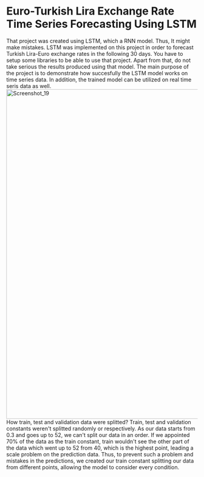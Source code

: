 # Euro-Turkish Lira Exchange Rate Time Series Forecasting Using LSTM 
That project was created using LSTM, which a RNN model. Thus, It might make mistakes.
LSTM was implemented on this project in order to forecast Turkish Lira-Euro exchange rates in the following 30 days. You have to setup some libraries to be able to use that project. Apart from that, do not take serious the results produced using that model. 
The main purpose of the project is to demonstrate how succesfully the LSTM model works on time series data. In addition, the trained model can be utilized on real time seris data as well.
<img width="1818" height="869" alt="Screenshot_19" src="https://github.com/user-attachments/assets/4d9c2af7-4f55-4acc-91be-105c19dea1a1" />
How train, test and validation data were splitted?
Train, test and validation constants weren't splitted randomly or respectively. As our data starts from 0.3 and goes up to 52, we can't split our data in an order. If we appointed 70% of the data as the train constant, train wouldn't see the other part of the data which went up to 52 from 40, which is the highest point, leading a scale problem on the prediction data.
Thus, to prevent such a problem and mistakes in the predictions, we created our train constant splitting our data from different points, allowing the model to consider every condition.

